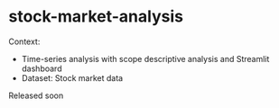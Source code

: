# stock-market-analysis
Context:
- Time-series analysis with scope descriptive analysis and Streamlit dashboard
- Dataset: Stock market data

Released soon
